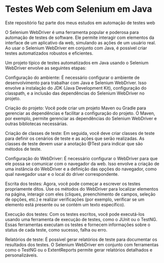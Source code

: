 # Testes Web com Selenium em Java

Este repositório faz parte dos meus estudos em automação de testes web

O Selenium WebDriver é uma ferramenta popular e poderosa para automação de testes de software. Ele permite interagir com elementos da interface de um aplicativo da web, simulando as ações de um usuário real. Ao usar o Selenium WebDriver em conjunto com Java, é possível criar testes automatizados robustos e eficientes.

Um projeto típico de testes automatizados em Java usando o Selenium WebDriver envolve as seguintes etapas:

Configuração do ambiente: É necessário configurar o ambiente de desenvolvimento para trabalhar com Java e Selenium WebDriver. Isso envolve a instalação do JDK (Java Development Kit), configuração do classpath, e a inclusão das dependências do Selenium WebDriver no projeto.

Criação do projeto: Você pode criar um projeto Maven ou Gradle para gerenciar as dependências e facilitar a configuração do projeto. O Maven, por exemplo, permite gerenciar as dependências do Selenium WebDriver e outras bibliotecas necessárias.

Criação de classes de teste: Em seguida, você deve criar classes de teste para definir os cenários de teste e as ações que serão realizadas. As classes de teste devem usar a anotação @Test para indicar que são métodos de teste.

Configuração do WebDriver: É necessário configurar o WebDriver para que ele possa se comunicar com o navegador da web. Isso envolve a criação de uma instância do WebDriver e a definição das opções do navegador, como qual navegador usar e o local do driver correspondente.

Escrita dos testes: Agora, você pode começar a escrever os testes propriamente ditos. Use os métodos do WebDriver para localizar elementos na página, interagir com eles (cliques, preenchimento de campos, seleção de opções, etc.) e realizar verificações (por exemplo, verificar se um elemento está presente ou se contém um texto específico).

Execução dos testes: Com os testes escritos, você pode executá-los usando uma ferramenta de execução de testes, como o JUnit ou o TestNG. Essas ferramentas executam os testes e fornecem informações sobre o status de cada teste, como sucesso, falha ou erro.

Relatórios de teste: É possível gerar relatórios de teste para documentar os resultados dos testes. O Selenium WebDriver em conjunto com ferramentas como o TestNG ou o ExtentReports permite gerar relatórios detalhados e personalizáveis.